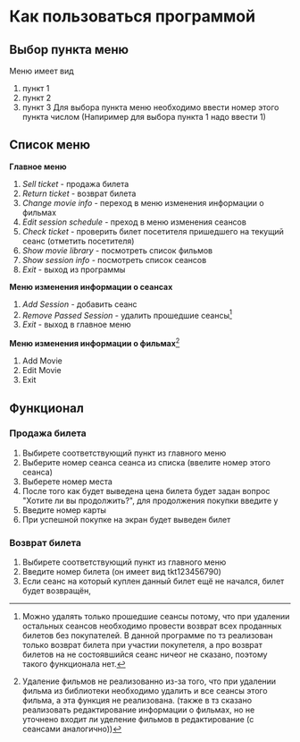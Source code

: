 # Как пользоваться программой

## Выбор пункта меню
Меню имеет вид
1) пункт 1
2) пункт 2
3) пункт 3
Для выбора пункта меню необходимо ввести номер этого пункта числом (Напиример для выбора пункта 1 надо ввести 1)

## Список меню
**Главное меню**
1) *Sell ticket*  - продажа билета
2) *Return ticket* - возврат билета
3) *Change movie info* - переход в меню изменения информации о фильмах
4) *Edit session schedule* - преход в меню изменения сеансов
5) *Check ticket* - проверить билет посетителя пришедшего на текущий сеанс (отметить посетителя)
6) *Show movie library* - посмотреть список фильмов
7) *Show session info* - посмотреть список сеансов
8) *Exit* - выход из программы

**Меню изменения информации о сеансах**
1) *Add Session* - добавить сеанс
2) *Remove Passed Session* - удалить прошедшие сеансы[^1]
3) *Exit* - выход в главное меню

**Меню изменения информации о фильмах**[^2]
1) Add Movie
2) Edit Movie
3) Exit

## Функционал
### Продажа билета
1) Выбирете соответствующий пункт из главного меню
2) Выберите номер сеанса сеанса из списка (ввелите номер этого сеанса)
3) Выберете номер места
4) После того как будет выведена цена билета будет задан вопрос "Хотите ли вы продолжить?", для продолжения покупки введите y
5) Введите номер карты
6) При успешной покупке на экран будет выведен билет

### Возврат билета
1) Выбирете соответствующий пункт из главного меню
2) Введите номер билета (он имеет вид tkt123456790)
3) Если сеанс на который куплен данный билет ещё не начался, билет будет возвращён, 

[^1]: Можно удалять только прошедшие сеансы потому, что при удалении остальных сеансов необходимо провести возврат всех проданных билетов без покупателей. В данной программе по тз реализован только возврат билета при участии покупетеля, а про возврат билетов на не состоявшийся сеанс ничеог не сказано, поэтому такого функционала нет.
[^2]: Удаление фильмов не реализованно из-за того, что при удалении фильма из библиотеки необходимо удалить и все сеансы этого фильма, а эта функция не реализована. (также в тз сказано реализовать редактирование информации о фильмах, но не уточнено входит ли уделение фильмов в редактирование (с сеансами аналогично))
